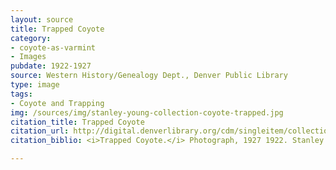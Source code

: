 ```yaml
---
layout: source
title: Trapped Coyote
category: 
- coyote-as-varmint
- Images
pubdate: 1922-1927
source: Western History/Genealogy Dept., Denver Public Library
type: image
tags: 
- Coyote and Trapping
img: /sources/img/stanley-young-collection-coyote-trapped.jpg
citation_title: Trapped Coyote
citation_url: http://digital.denverlibrary.org/cdm/singleitem/collection/p15330coll22/id/65871/rec/1
citation_biblio: <i>Trapped Coyote.</i> Photograph, 1927 1922. Stanley Young Papers. Denver Public Library Digital Collections. http://digital.denverlibrary.org/cdm/singleitem/collection/p15330coll22/id/65871/rec/1

---
```

